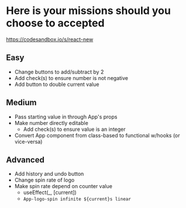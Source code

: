 # Here is your missions should you choose to accepted

https://codesandbox.io/s/react-new

## Easy

- Change buttons to add/subtract by 2
- Add check(s) to ensure number is not negative
- Add button to double current value

## Medium

- Pass starting value in through App's props
- Make number directly editable
  - Add check(s) to ensure value is an integer
- Convert App component from class-based to functional w/hooks (or vice-versa)

## Advanced

- Add history and undo button
- Change spin rate of logo
- Make spin rate depend on counter value
  - useEffect(_, [current])
  - `App-logo-spin infinite ${current}s linear`
